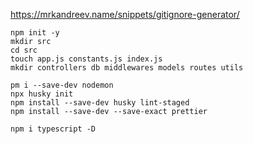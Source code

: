 https://mrkandreev.name/snippets/gitignore-generator/

```shell
npm init -y
mkdir src
cd src
touch app.js constants.js index.js
mkdir controllers db middlewares models routes utils
```

```shell
pm i --save-dev nodemon
npx husky init
npm install --save-dev husky lint-staged
npm install --save-dev --save-exact prettier
```

```shell
npm i typescript -D
```
